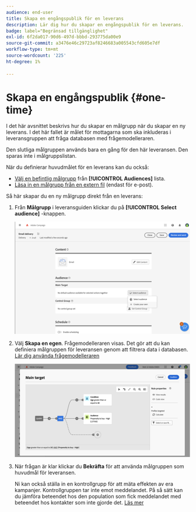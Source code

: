 ```yaml
---
audience: end-user
title: Skapa en engångspublik för en leverans
description: Lär dig hur du skapar en engångspublik för en leverans.
badge: label="Begränsad tillgänglighet"
exl-id: 6f2da017-90d6-497d-bbbd-293775da00e9
source-git-commit: a3476e46c29723af8246683a005543cfd605e7df
workflow-type: tm+mt
source-wordcount: '225'
ht-degree: 1%

---
```


# Skapa en engångspublik {#one-time}

I det här avsnittet beskrivs hur du skapar en målgrupp när du skapar en ny leverans. I det här fallet är målet för mottagarna som ska inkluderas i leveransgruppen att fråga databasen med frågemodelleraren.

Den slutliga målgruppen används bara en gång för den här leveransen. Den sparas inte i målgruppslistan.

När du definierar huvudmålet för en leverans kan du också:

* [Välj en befintlig målgrupp](add-audience.md) från **[!UICONTROL Audiences]** lista.
* [Läsa in en målgrupp från en extern fil](file-audience.md) (endast för e-post).

Så här skapar du en ny målgrupp direkt från en leverans:

1. Från **Målgrupp** i leveransguiden klickar du på **[!UICONTROL Select audience]** -knappen.

   ![](assets/segment-builder0.png)

1. Välj **Skapa en egen**. Frågemodelleraren visas. Det gör att du kan definiera målgruppen för leveransen genom att filtrera data i databasen. [Lär dig använda frågemodelleraren](../query/query-modeler-overview.md)

   ![](assets/query-modeler.png)

1. När frågan är klar klickar du **Bekräfta** för att använda målgruppen som huvudmål för leveransen.

   Ni kan också ställa in en kontrollgrupp för att mäta effekten av era kampanjer. Kontrollgruppen tar inte emot meddelandet. På så sätt kan du jämföra beteendet hos den population som fick meddelandet med beteendet hos kontakter som inte gjorde det. [Läs mer](control-group.md)
